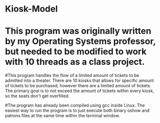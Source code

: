 # Kiosk-Model

# This program was originally written by my Operating Systems professor, but needed to be modified to work with 10 threads as a class project. 

#This program handles the flow of a limited amount of tickets to be admitted into a theater. There are 10 kiosks that allows for specific amount of tickets to be purchased, however there are a limited amount of tickets. The primary goal is to not exceed the amount of tickets within every kiosk, so the seats don't get overfilled. 

#The program has already been compiled using gcc inside Linux. The easiest way to run the program is to just execute both binary oshow and patrons files at the same time within the terminal window. 

